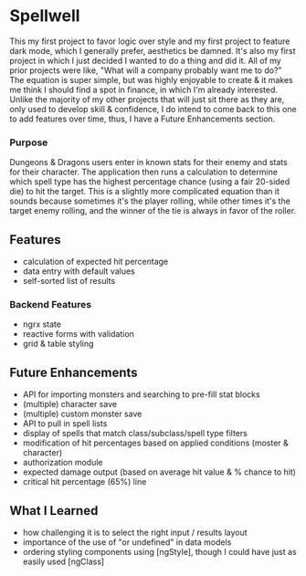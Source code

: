 # Spellwell

This my first project to favor logic over style and my first project to feature dark mode, which I generally prefer, aesthetics be damned. It's also my first project in which I just decided I wanted to do a thing and did it. All of my prior projects were like, "What will a company probably want me to do?" The equation is super simple, but was highly enjoyable to create & it makes me think I should find a spot in finance, in which I'm already interested.<br>
Unlike the majority of my other projects that will just sit there as they are, only used to develop skill & confidence, I do intend to come back to this one to add features over time, thus, I have a Future Enhancements section. 

### Purpose
Dungeons & Dragons users enter in known stats for their enemy and stats for their character. The application then runs a calculation to determine which spell type has the highest percentage chance (using a fair 20-sided die) to hit the target. This is a slightly more complicated equation than it sounds because sometimes it's the player rolling, while other times it's the target enemy rolling, and the winner of the tie is always in favor of the roller. 

## Features
- calculation of expected hit percentage
- data entry with default values
- self-sorted list of results

### Backend Features
- ngrx state
- reactive forms with validation
- grid & table styling

## Future Enhancements
- API for importing monsters and searching to pre-fill stat blocks
- (multiple) character save
- (multiple) custom monster save
- API to pull in spell lists
- display of spells that match class/subclass/spell type filters
- modification of hit percentages based on applied conditions (moster & character)
- authorization module
- expected damage output (based on average hit value & % chance to hit)
- critical hit percentage (65%) line

## What I Learned
- how challenging it is to select the right input / results layout
- importance of the use of "or undefined" in data models
- ordering styling components using [ngStyle], though I could have just as easily used [ngClass]
